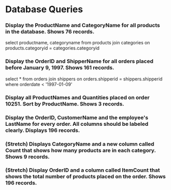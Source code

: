 # Database Queries

### Display the ProductName and CategoryName for all products in the database. Shows 76 records.

select productname, categoryname
from products
join categories 
	on products.categoryid = categories.categoryid

### Display the OrderID and ShipperName for all orders placed before January 9, 1997. Shows 161 records.

select *
from orders
join shippers
	on orders.shipperid = shippers.shipperid
where orderdate < '1997-01-09'

### Display all ProductNames and Quantities placed on order 10251. Sort by ProductName. Shows 3 records.

### Display the OrderID, CustomerName and the employee's LastName for every order. All columns should be labeled clearly. Displays 196 records.

### (Stretch)  Displays CategoryName and a new column called Count that shows how many products are in each category. Shows 9 records.

### (Stretch) Display OrderID and a  column called ItemCount that shows the total number of products placed on the order. Shows 196 records. 
